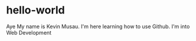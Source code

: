 # hello-world
Aye My name is Kevin Musau.
I'm here learning how to use Github.
I'm into Web Development
